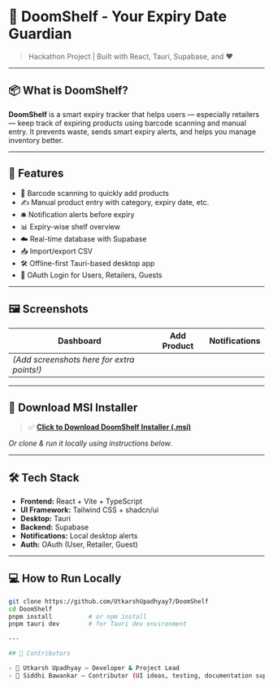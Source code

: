# 🧊 DoomShelf - Your Expiry Date Guardian

> Hackathon Project | Built with React, Tauri, Supabase, and ❤️

---

## 📦 What is DoomShelf?

**DoomShelf** is a smart expiry tracker that helps users — especially retailers — keep track of expiring products using barcode scanning and manual entry. It prevents waste, sends smart expiry alerts, and helps you manage inventory better.

---

## 🚀 Features

- 📸 Barcode scanning to quickly add products  
- ✍️ Manual product entry with category, expiry date, etc.  
- 🛎️ Notification alerts before expiry  
- 📊 Expiry-wise shelf overview  
- ☁️ Real-time database with Supabase  
- 📥 Import/export CSV  
- 🛠️ Offline-first Tauri-based desktop app  
- 🔐 OAuth Login for Users, Retailers, Guests

---

## 🖼️ Screenshots

| Dashboard | Add Product | Notifications |
|----------|-------------|----------------|
| *(Add screenshots here for extra points!)* |

---

## 💾 Download MSI Installer

> ✅ [**Click to Download DoomShelf Installer (.msi)**](https://drive.google.com/file/d/1NlN0Ik8VNOQamdrSHwuYPexRPjRMy6lk/view?usp=drive_link)

_Or clone & run it locally using instructions below._

---

## 🛠️ Tech Stack

- **Frontend:** React + Vite + TypeScript  
- **UI Framework:** Tailwind CSS + shadcn/ui  
- **Desktop:** Tauri  
- **Backend:** Supabase  
- **Notifications:** Local desktop alerts  
- **Auth:** OAuth (User, Retailer, Guest)

---

## 💻 How to Run Locally

```bash
git clone https://github.com/UtkarshUpadhyay7/DoomShelf
cd DoomShelf
pnpm install          # or npm install
pnpm tauri dev        # for Tauri dev environment

---

## 👥 Contributors

- 🧊 Utkarsh Upadhyay – Developer & Project Lead  
- 🤝 Siddhi Bawankar – Contributor (UI ideas, testing, documentation support)

